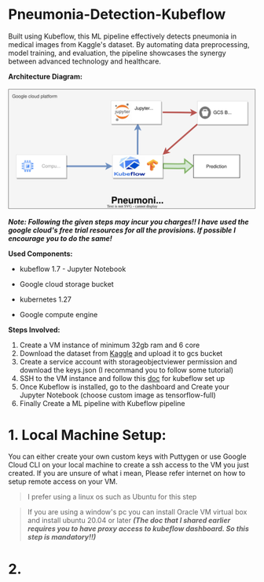 # Pneumonia-Detection-Kubeflow
Built using Kubeflow, this ML pipeline effectively detects pneumonia in medical images from Kaggle's dataset. By automating data preprocessing, model training, and evaluation, the pipeline showcases the synergy between advanced technology and healthcare.

**Architecture Diagram:**<br><br>
![architecture diagram](images/architecture_diagram.svg) <br>

***Note: Following the given steps may incur you charges!! I have used the google cloud's free trial resources for all the provisions. If possible I encourage you to do the same!***

**Used Components:**
+ kubeflow 1.7 - Jupyter Notebook
- Google cloud storage bucket
* kubernetes 1.27
+ Google compute engine 

**Steps Involved:**
1. Create a VM instance of minimum 32gb ram and 6 core
1. Download the dataset from [Kaggle](https://www.kaggle.com/datasets/lasaljaywardena/pneumonia-chest-x-ray-dataset) and upload it to gcs bucket
1. Create a service account with storageobjectviewer permission and download the keys.json (I recommand you to follow some tutorial)
1. SSH to the VM instance and follow this [doc](https://charmed-kubeflow.io/docs/get-started-with-charmed-kubeflow) for kubeflow set up
1. Once Kubeflow is installed, go to the dashboard and Create your Jupyter Notebook (choose custom image as tensorflow-full)
1. Finally Create a ML pipeline with Kubeflow pipeline

# 1. Local Machine Setup:
You can either create your own custom keys with Puttygen or use Google Cloud CLI on your local machine to create a ssh access to the VM you just created. If you are unsure of what i mean, Please refer internet on how to setup remote access on your VM.
> I prefer using a linux os such as Ubuntu for this step

> If you are using a window's pc you can install Oracle VM virtual box and install ubuntu 20.04 or later
***(The doc that I shared earlier requires you to have proxy access to kubeflow dashboard. So this step is mandatory!!)***

# 2.
